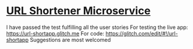 # [URL Shortener Microservice](https://www.freecodecamp.org/learn/apis-and-microservices/apis-and-microservices-projects/url-shortener-microservice)
I have passed the test fulfilling all the user stories
For testing the live app: https://url-shortapp.glitch.me
For code: https://glitch.com/edit/#!/url-shortapp
Suggestions are most welcomed
